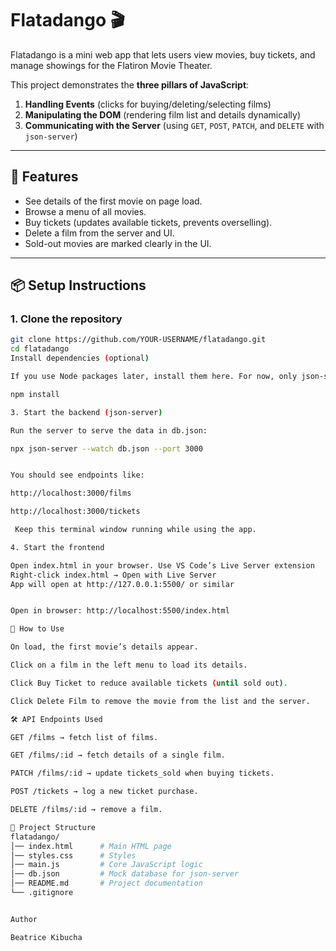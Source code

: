 # Flatadango 🎬

Flatadango is a mini web app that lets users view movies, buy tickets, and manage showings for the Flatiron Movie Theater.  

This project demonstrates the **three pillars of JavaScript**:
1. **Handling Events** (clicks for buying/deleting/selecting films)  
2. **Manipulating the DOM** (rendering film list and details dynamically)  
3. **Communicating with the Server** (using `GET`, `POST`, `PATCH`, and `DELETE` with `json-server`)  

---

## 🚀 Features
- See details of the first movie on page load.  
- Browse a menu of all movies.  
- Buy tickets (updates available tickets, prevents overselling).  
- Delete a film from the server and UI.  
- Sold-out movies are marked clearly in the UI.  

---

## 📦 Setup Instructions

### 1. Clone the repository
```bash
git clone https://github.com/YOUR-USERNAME/flatadango.git
cd flatadango
Install dependencies (optional)

If you use Node packages later, install them here. For now, only json-server is needed.

npm install

3. Start the backend (json-server)

Run the server to serve the data in db.json:

npx json-server --watch db.json --port 3000


You should see endpoints like:

http://localhost:3000/films

http://localhost:3000/tickets

 Keep this terminal window running while using the app.

4. Start the frontend

Open index.html in your browser. Use VS Code’s Live Server extension
Right-click index.html → Open with Live Server
App will open at http://127.0.0.1:5500/ or similar


Open in browser: http://localhost:5500/index.html

🔑 How to Use

On load, the first movie’s details appear.

Click on a film in the left menu to load its details.

Click Buy Ticket to reduce available tickets (until sold out).

Click Delete Film to remove the movie from the list and the server.

🛠️ API Endpoints Used

GET /films → fetch list of films.

GET /films/:id → fetch details of a single film.

PATCH /films/:id → update tickets_sold when buying tickets.

POST /tickets → log a new ticket purchase.

DELETE /films/:id → remove a film.

📂 Project Structure
flatadango/
│── index.html      # Main HTML page
│── styles.css      # Styles
│── main.js         # Core JavaScript logic
│── db.json         # Mock database for json-server
│── README.md       # Project documentation
└── .gitignore


Author

Beatrice Kibucha


